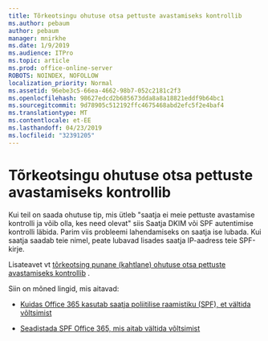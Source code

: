 ```yaml
---
title: Tõrkeotsingu ohutuse otsa pettuste avastamiseks kontrollib
ms.author: pebaum
author: pebaum
manager: mnirkhe
ms.date: 1/9/2019
ms.audience: ITPro
ms.topic: article
ms.prod: office-online-server
ROBOTS: NOINDEX, NOFOLLOW
localization_priority: Normal
ms.assetid: 96ebe3c5-66ea-4662-98b7-052c2181c2f3
ms.openlocfilehash: 98627edcd2b685673dda8a8a18821eddf9b64bc1
ms.sourcegitcommit: 9d78905c512192ffc4675468abd2efc5f2e4baf4
ms.translationtype: MT
ms.contentlocale: et-EE
ms.lasthandoff: 04/23/2019
ms.locfileid: "32391205"
---
```

# <a name="troubleshooting-the-safety-tip-for-fraud-detection-checks"></a>Tõrkeotsingu ohutuse otsa pettuste avastamiseks kontrollib



Kui teil on saada ohutuse tip, mis ütleb "saatja ei meie pettuste avastamise kontrolli ja võib olla, kes need olevat" siis Saatja DKIM või SPF autentimise kontrolli läbida. Parim viis probleemi lahendamiseks on saatja ise lubada. Kui saatja saadab teie nimel, peate lubavad lisades saatja IP-aadress teie SPF-kirje.
  
Lisateavet vt [tõrkeotsing punane (kahtlane) ohutuse otsa pettuste avastamiseks kontrollib](https://blogs.msdn.microsoft.com/tzink/2016/11/02/troubleshooting-the-red-suspicious-safety-tip-for-fraud-detection-checks/) . 
  
Siin on mõned lingid, mis aitavad:
  
- [Kuidas Office 365 kasutab saatja poliitilise raamistiku (SPF), et vältida võltsimist](https://docs.microsoft.com/office365/SecurityCompliance/how-office-365-uses-spf-to-prevent-spoofing)
    
- [Seadistada SPF Office 365, mis aitab vältida võltsimist](https://docs.microsoft.com/office365/SecurityCompliance/set-up-spf-in-office-365-to-help-prevent-spoofing)
    

